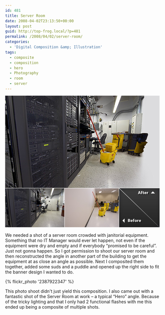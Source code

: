 ```yaml
---
id: 481
title: Server Room
date: 2008-04-02T23:13:50+00:00
layout: post
guid: http://top-frog.local/?p=481
permalink: /2008/04/02/server-room/
categories:
  - 'Digital Composition &amp; Illustration'
tags:
  - composite
  - composition
  - hero
  - Photography
  - room
  - server
---
```


<img class="frame" src="/assets/articles/server_room.jpg" alt="A digital composite made of Janitorial Equipment crowded in a server room.">

We needed a shot of a server room crowded with janitorial equipment. Something that no IT Manager would ever let happen, not even if the equipment were dry and empty and if everybody &#8220;promised to be careful&#8221;. Just not gonna happen. So I got permission to shoot our server room and then reconstructed the angle in another part of the building to get the equipment at as close an angle as possible. Next I composited them together, added some suds and a puddle and opened up the right side to fit the banner design I wanted to do.

{% flickr_photo '2387922347' %}

This photo shoot didn't just yield this composition. I also came out with a fantastic shot of the Server Room at work – a typical &#8220;Hero&#8221; angle. Because of the tricky lighting and that I only had 2 functional flashes with me this ended up being a composite of multiple shots.
